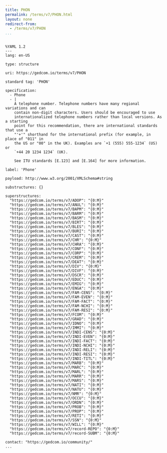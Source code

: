 ```yaml
---
title: PHON
permalink: /terms/v7/PHON.html
layout: none
redirect-from:
  - /terms/v7/PHON
...
```


```

%YAML 1.2
---
lang: en-US

type: structure

uri: https://gedcom.io/terms/v7/PHON

standard tag: 'PHON'

specification:
  - Phone
  - |
    A telephone number. Telephone numbers have many regional variations and can
    contain non-digit characters. Users should be encouraged to use
    internationalized telephone numbers rather than local versions. As a starting
    point for this recommendation, there are international standards that use a
    "'+'" shorthand for the international prefix (for example, in place of "011" in
    the US or "00" in the UK). Examples are `+1 (555) 555-1234` (US) or
    `+44 20 1234 1234` (UK).
    
    See ITU standards [E.123] and [E.164] for more information.

label: 'Phone'

payload: http://www.w3.org/2001/XMLSchema#string

substructures: {}

superstructures:
  "https://gedcom.io/terms/v7/ADOP": "{0:M}"
  "https://gedcom.io/terms/v7/ANUL": "{0:M}"
  "https://gedcom.io/terms/v7/BAPM": "{0:M}"
  "https://gedcom.io/terms/v7/BARM": "{0:M}"
  "https://gedcom.io/terms/v7/BASM": "{0:M}"
  "https://gedcom.io/terms/v7/BIRT": "{0:M}"
  "https://gedcom.io/terms/v7/BLES": "{0:M}"
  "https://gedcom.io/terms/v7/BURI": "{0:M}"
  "https://gedcom.io/terms/v7/CAST": "{0:M}"
  "https://gedcom.io/terms/v7/CHR": "{0:M}"
  "https://gedcom.io/terms/v7/CHRA": "{0:M}"
  "https://gedcom.io/terms/v7/CONF": "{0:M}"
  "https://gedcom.io/terms/v7/CORP": "{0:M}"
  "https://gedcom.io/terms/v7/CREM": "{0:M}"
  "https://gedcom.io/terms/v7/DEAT": "{0:M}"
  "https://gedcom.io/terms/v7/DIV": "{0:M}"
  "https://gedcom.io/terms/v7/DIVF": "{0:M}"
  "https://gedcom.io/terms/v7/DSCR": "{0:M}"
  "https://gedcom.io/terms/v7/EDUC": "{0:M}"
  "https://gedcom.io/terms/v7/EMIG": "{0:M}"
  "https://gedcom.io/terms/v7/ENGA": "{0:M}"
  "https://gedcom.io/terms/v7/FAM-CENS": "{0:M}"
  "https://gedcom.io/terms/v7/FAM-EVEN": "{0:M}"
  "https://gedcom.io/terms/v7/FAM-FACT": "{0:M}"
  "https://gedcom.io/terms/v7/FAM-NCHI": "{0:M}"
  "https://gedcom.io/terms/v7/FAM-RESI": "{0:M}"
  "https://gedcom.io/terms/v7/FCOM": "{0:M}"
  "https://gedcom.io/terms/v7/GRAD": "{0:M}"
  "https://gedcom.io/terms/v7/IDNO": "{0:M}"
  "https://gedcom.io/terms/v7/IMMI": "{0:M}"
  "https://gedcom.io/terms/v7/INDI-CENS": "{0:M}"
  "https://gedcom.io/terms/v7/INDI-EVEN": "{0:M}"
  "https://gedcom.io/terms/v7/INDI-FACT": "{0:M}"
  "https://gedcom.io/terms/v7/INDI-NCHI": "{0:M}"
  "https://gedcom.io/terms/v7/INDI-RELI": "{0:M}"
  "https://gedcom.io/terms/v7/INDI-RESI": "{0:M}"
  "https://gedcom.io/terms/v7/INDI-TITL": "{0:M}"
  "https://gedcom.io/terms/v7/MARB": "{0:M}"
  "https://gedcom.io/terms/v7/MARC": "{0:M}"
  "https://gedcom.io/terms/v7/MARL": "{0:M}"
  "https://gedcom.io/terms/v7/MARR": "{0:M}"
  "https://gedcom.io/terms/v7/MARS": "{0:M}"
  "https://gedcom.io/terms/v7/NATI": "{0:M}"
  "https://gedcom.io/terms/v7/NATU": "{0:M}"
  "https://gedcom.io/terms/v7/NMR": "{0:M}"
  "https://gedcom.io/terms/v7/OCCU": "{0:M}"
  "https://gedcom.io/terms/v7/ORDN": "{0:M}"
  "https://gedcom.io/terms/v7/PROB": "{0:M}"
  "https://gedcom.io/terms/v7/PROP": "{0:M}"
  "https://gedcom.io/terms/v7/RETI": "{0:M}"
  "https://gedcom.io/terms/v7/SSN": "{0:M}"
  "https://gedcom.io/terms/v7/WILL": "{0:M}"
  "https://gedcom.io/terms/v7/record-REPO": "{0:M}"
  "https://gedcom.io/terms/v7/record-SUBM": "{0:M}"

contact: "https://gedcom.io/community/"
...

```
